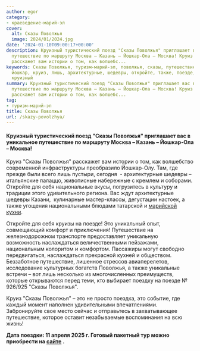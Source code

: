 ```yaml
---
author: egor
category:
- краеведение-марий-эл
cover:
  alt: Сказы Поволжья
  image: 2024/01/2024.jpg
date: '2024-01-10T09:00:17+00:00'
description: Круизный туристический поезд "Сказы Поволжья" приглашает вас в уникальное
  путешествие по маршруту Москва – Казань – Йошкар-Ола – Москва! Круиз "Сказы Поволжья"
  расскажет вам истории о том, как волшебс...
keywords: Сказы Поволжья, туризм-марий-эл, поволжья, сказы, путешествие, это, москва,
  йошкар, круиз, лишь, архитектурные, шедевры, откройте, также, поезде, наслаждаться,
  круизный
summary: Круизный туристический поезд "Сказы Поволжья" приглашает вас в уникальное
  путешествие по маршруту Москва – Казань – Йошкар-Ола – Москва! Круиз "Сказы Поволжья"
  расскажет вам истории о том, как волшебс...
tag:
- туризм-марий-эл
title: Сказы Поволжья
url: /skazy-povolzhya/
---
```


#### Круизный туристический поезд "Сказы Поволжья" приглашает вас в уникальное путешествие по маршруту Москва – Казань – Йошкар-Ола – Москва!

Круиз "Сказы Поволжья" расскажет вам истории о том, как волшебство современной инфраструктуры преобразило Йошкар\-Олу. Там, где прежде были всего лишь пустыри, сегодня  \- архитектурные шедевры – итальянские палаццо, живописные набережные с кремлем и соборами. Откройте для себя национальные вкусы, погрузитесь в культуру и традиции этого удивительного региона. Вас ждут архитектурные шедевры Казани,  кулинарные мастер-классы, дегустации настоек, а также угощения национальными блюдами татарской и [марийской кухни](/sandal/).

Откройте для себя круизы на поезде! Это уникальный опыт, совмещающий комфорт и приключения! Путешествие на железнодорожном транспорте предоставляет уникальную возможность наслаждаться величественными пейзажами, национальным колоритом и комфортом. Пассажиры могут свободно передвигаться, наслаждаться прекрасной кухней и обществом. Беззаботное путешествие, лишенное стрессов авиаперелетов, исследование культурных богатств Поволжья, а также уникальные встречи – вот лишь несколько из многочисленных преимуществ, которые открываются перед теми, кто выбирает поездку на поезде № 926/925 "Сказы Поволжья".

Круиз "Сказы Поволжья" – это не просто поездка, это событие, где каждый момент наполнен удивительными впечатлениями. Забронируйте свое место сейчас и отправьтесь в захватывающее путешествие, которое оставит незабываемые воспоминания на всю жизнь!

**Дата поездки: 11 апреля 2025 г. Готовый пакетный тур можно приобрести на [сайте](https://www.rzd.ru/) .**